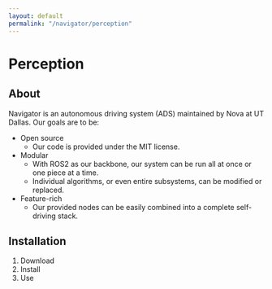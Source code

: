 ```yaml
---
layout: default
permalink: "/navigator/perception"
---
```


# Perception

## About
Navigator is an autonomous driving system (ADS) maintained by Nova at UT Dallas. Our goals are to be:
- Open source
    - Our code is provided under the MIT license.
- Modular
    - With ROS2 as our backbone, our system can be run all at once or one piece at a time.
    - Individual algorithms, or even entire subsystems, can be modified or replaced.
- Feature-rich
    - Our provided nodes can be easily combined into a complete self-driving stack.
## Installation
1. Download
2. Install
3. Use